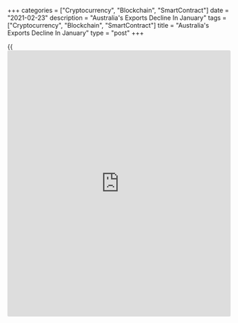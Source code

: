 +++
categories = ["Cryptocurrency", "Blockchain", "SmartContract"]
date = "2021-02-23"
description = "Australia's Exports Decline In January"
tags = ["Cryptocurrency", "Blockchain", "SmartContract"]
title = "Australia's Exports Decline In January"
type = "post"
+++

{{<iframe id="large-banner" src="https://www.bounty.group/#slide=8.0" width="100%" height="600" scrolling="no" style="border: 0px solid rgb(216, 221, 230); border-radius: 3px;">}}

Australia's exports declined in January largely due to a fall in iron
ore shipments, preliminary data from the Australian Bureau of Statistics
showed on Tuesday.

Exports fell 9 percent on month in January. Shipment of metalliferous
ores dropped 10 percent and that of meat declined 39 percent. At the
same time, coal exports were down 8 percent.

Imports decreased 10 percent from the previous month. Data showed that
road vehicle imports slid 23 percent, the first decline since May.
Imports of general industrial machinery were down 16 percent and that of
miscellaneous manufactured articles decreased 13 percent.

On a yearly basis, exports grew 13 percent, while imports fell 7 percent
in January.

The trade surplus decreased to A$8.75 billion in January from A$9.17
billion in the previous month.

For comments and feedback [contact](https://www.playgroundfx.com/contact/): editorial@rtt[news](https://www.letsplayfx.com/blog/forex-news-website/).com

[Economic News][1]

 **What parts of the world are seeing the best (and worst) economic
performances lately? Click[here][2] to check out our [Econ Scorecard][2]
and find out! See up-to-the-moment [ranking](https://www.playgroundfx.com/blog/crypto-exchange-ranking/)s for the best and worst
performers in [GDP][3], [unemployment rate][4], [inflation][2] and much
more.**

   1. www.rtt[news](https://www.letsplayfx.com/blog/forex-news-website/).com/Content/EconomicNews.aspx
   2. www.rtt[news](https://www.letsplayfx.com/blog/forex-news-website/).com/economic-scorecard/world-rank/CPI/highest-performance.aspx
   3. www.rtt[news](https://www.letsplayfx.com/blog/forex-news-website/).com/economic-scorecard/world-rank/GDP/highest-performance.aspx
   4. www.rtt[news](https://www.letsplayfx.com/blog/forex-news-website/).com/economic-scorecard/world-rank/unemployment-rate/lowest-performance.aspx